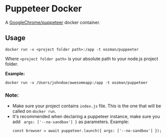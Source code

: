 # Puppeteer Docker
A [GoogleChrome/puppeteer](https://github.com/GoogleChrome/puppeteer) docker container.

## Usage

```
docker run -v <project folder path>:/app -t oozman/puppeeter
```

Where `<project folder path>` is your absolute path to your node.js project folder.

**Example:**

```
docker run -v /Users/johndoe/awesomeapp:/app -t oozman/puppeteer
```

### Note:
* Make sure your project contains `index.js` file. This is the one that will be called on `docker run`.
* It's recommended when declaring a puppeteer instance, make sure you add ` args: ['--no-sandbox'] }` as parameters. Example:
  ```
  const browser = await puppeteer.launch({ args: ['--no-sandbox'] });
  ```
